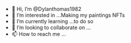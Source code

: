 - 👋 Hi, I’m @Dylanthomas1982
- 👀 I’m interested in ...Making my paintings NFTs
- 🌱 I’m currently learning ...to do so
- 💞️ I’m looking to collaborate on ...
- 📫 How to reach me ...

<!---
Dylanthomas1982/Dylanthomas1982 is a ✨ special ✨ repository because its `README.md` (this file) appears on your GitHub profile.
You can click the Preview link to take a look at your changes.
--->
